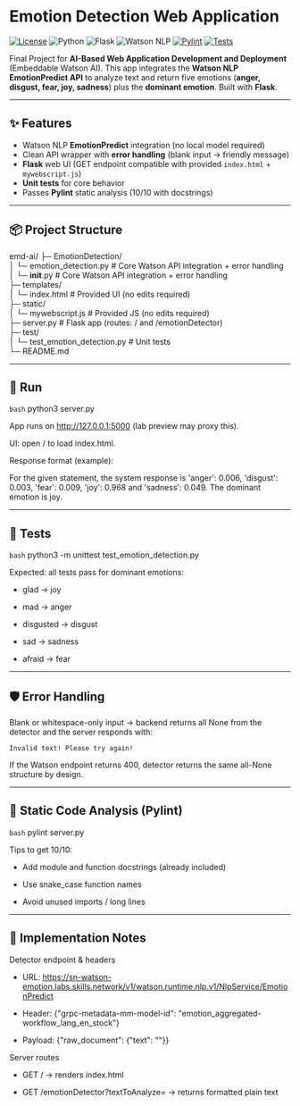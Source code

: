 # Emotion Detection Web Application

[![License](https://img.shields.io/badge/License-Apache%202.0-blue.svg)](https://opensource.org/licenses/Apache-2.0)
![Python](https://img.shields.io/badge/Python-3.12%2B-blue)
![Flask](https://img.shields.io/badge/Flask-2.0%2B-green)
![Watson NLP](https://img.shields.io/badge/Watson%20NLP-EmD-red)
[![Pylint](https://img.shields.io/badge/pylint-10%2F10-brightgreen)]()
[![Tests](https://img.shields.io/badge/tests-passing-success)]()

Final Project for **AI-Based Web Application Development and Deployment** (Embeddable Watson AI).
This app integrates the **Watson NLP EmotionPredict API** to analyze text and return five emotions
(**anger, disgust, fear, joy, sadness**) plus the **dominant emotion**. Built with **Flask**.

---

## ✨ Features
- Watson NLP **EmotionPredict** integration (no local model required)
- Clean API wrapper with **error handling** (blank input → friendly message)
- **Flask** web UI (GET endpoint compatible with provided `index.html` + `mywebscript.js`)
- **Unit tests** for core behavior
- Passes **Pylint** static analysis (10/10 with docstrings)

---

## 📦 Project Structure
emd-ai/
├─ EmotionDetection/   
│ └─ emotion_detection.py # Core Watson API integration + error handling     
│ └─ __init__.py # Core Watson API integration + error handling    
├─ templates/     
│ └─ index.html # Provided UI (no edits required)      
├─ static/     
│ └─ mywebscript.js # Provided JS (no edits required)     
├─ server.py # Flask app (routes: / and /emotionDetector)    
├─ test/    
│ └─ test_emotion_detection.py # Unit tests   
└─ README.md    

---

## 🚀 Run

```bash```
python3 server.py


App runs on http://127.0.0.1:5000 (lab preview may proxy this).

UI: open / to load index.html.

Response format (example):

For the given statement, the system response is 'anger': 0.006, 'disgust': 0.003,
'fear': 0.009, 'joy': 0.968 and 'sadness': 0.049. The dominant emotion is joy.

---

## 🧪 Tests

```bash```
python3 -m unittest test_emotion_detection.py

Expected: all tests pass for dominant emotions:

- glad → joy

- mad → anger

- disgusted → disgust

- sad → sadness

- afraid → fear

---

## 🛡️ Error Handling

Blank or whitespace-only input → backend returns all None from the detector and the server responds with:

```Invalid text! Please try again!```


If the Watson endpoint returns 400, detector returns the same all-None structure by design.

---

## 🧹 Static Code Analysis (Pylint)

```bash```
pylint server.py


Tips to get 10/10:

- Add module and function docstrings (already included)

- Use snake_case function names

- Avoid unused imports / long lines

---

## 🔧 Implementation Notes

Detector endpoint & headers

- URL: https://sn-watson-emotion.labs.skills.network/v1/watson.runtime.nlp.v1/NlpService/EmotionPredict

- Header: {"grpc-metadata-mm-model-id": "emotion_aggregated-workflow_lang_en_stock"}

- Payload: {"raw_document": {"text": "<TEXT>"}}

Server routes

- GET / → renders index.html

- GET /emotionDetector?textToAnalyze=<TEXT> → returns formatted plain text
